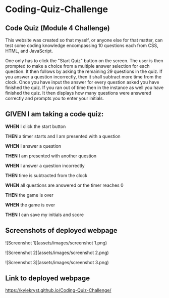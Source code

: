 # Coding-Quiz-Challenge
## Code Quiz (Module 4 Challenge)

This website was created so that myself, or anyone else for that matter, can test some coding knowledge encompassing 10 questions each from CSS, HTML, and JavaScript. 

One only has to click the "Start Quiz" button on the screen. The user is then prompted to make a choice from a multiple answer selection for each question. It then follows by asking the remaining 29 questions in the quiz. If you answer a question incorrectly, then it shall subtract more time from the clock. Once you have input the answer for every question asked you have finished the quiz. If you ran out of time then in the instance as well you have finished the quiz. It then displays how many questions were answered correctly and prompts you to enter your initials.

## GIVEN I am taking a code quiz:

**WHEN** I click the start button

**THEN** a timer starts and I am presented with a question

**WHEN** I answer a question

**THEN** I am presented with another question

**WHEN** I answer a question incorrectly

**THEN** time is subtracted from the clock

**WHEN** all questions are answered or the timer reaches 0

**THEN** the game is over

**WHEN** the game is over

**THEN** I can save my initials and score

## Screenshots of deployed webpage
![Screenshot 1](assets/images/screenshot 1.png)

![Screenshot 2](assets/images/screenshot 2.png)

![Screenshot 3](assets/images/screenshot 3.png)

## Link to deployed webpage
https://kylekryst.github.io/Coding-Quiz-Challenge/


